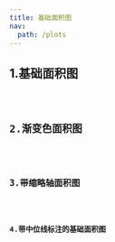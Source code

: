 ```yaml
---
title: 基础面积图
nav:
  path: /plots
---
```


## 1.基础面积图

<code src="./demo1/demo1.tsx" />

## 2.渐变色面积图

<code src="./demo1/demo2.tsx" />

## 3.带缩略轴面积图

<code src="./demo1/demo3.tsx" />

## 4.带中位线标注的基础面积图

<code src="./demo1/demo4.tsx" />
